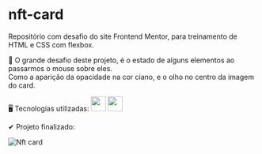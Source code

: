 # nft-card
Repositório com desafio do site Frontend Mentor, para treinamento de HTML e CSS com flexbox.

📝 O grande desafio deste projeto, é o estado de alguns elementos ao passarmos o mouse sobre eles. <br>
Como a aparição da opacidade na cor ciano, e o olho no centro da imagem do card.
 
🖥 Tecnologias utilizadas:
  <img width="30" src="https://media4.giphy.com/media/XAxylRMCdpbEWUAvr8/giphy.gif?cid=ecf05e471s3tok2zr2vvvpqv07qhbiihutv824szdy56dx4v&rid=giphy.gif&ct=s"/>
  <img width="30" src="https://media2.giphy.com/media/fsEaZldNC8A1PJ3mwp/giphy.gif?cid=790b7611d255f4e4463830af34cedd553551bff901d1b6df&rid=giphy.gif&ct=s"/>

✔ Projeto finalizado:

![Nft card](https://user-images.githubusercontent.com/97855964/168702752-3200f7af-acc4-43df-b9dc-e93f6596486a.gif)
